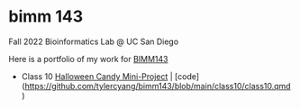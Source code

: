# bimm 143
Fall 2022 Bioinformatics Lab @ UC San Diego

Here is a portfolio of my work for [BIMM143](https://bioboot.github.io/bimm143_F22/)

- Class 10 [Halloween Candy Mini-Project](https://github.com/tylercyang/bimm143/blob/main/class10/class10.md) | [code] (https://github.com/tylercyang/bimm143/blob/main/class10/class10.qmd)
